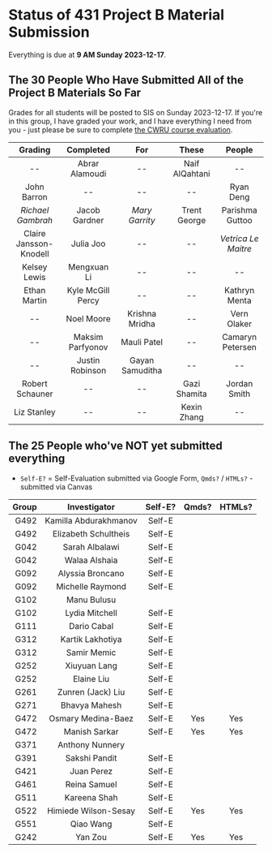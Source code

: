 # Status of 431 Project B Material Submission

Everything is due at **9 AM Sunday 2023-12-17**. 

## The 30 People Who Have Submitted All of the Project B Materials So Far

Grades for all students will be posted to SIS on Sunday 2023-12-17. If you're in this group, I have graded your work, and I have everything I need from you - just please be sure to complete [the CWRU course evaluation](https://webapps.case.edu/courseevals/).

Grading | Completed | For | These | People 
:-------------------: | :-------------------: | :-------------------: | :-------------------: | :-------------------:
-- | Abrar Alamoudi | -- | Naif AlQahtani | -- 
John Barron | -- | -- | -- | Ryan Deng
*Richael Gambrah* | Jacob Gardner | *Mary Garrity* | Trent George | Parishma Guttoo
Claire Jansson-Knodell | Julia Joo | -- | -- | *Vetrica Le Maitre*
Kelsey Lewis | Mengxuan Li | -- | -- | --
Ethan Martin | Kyle McGill Percy | -- | -- | Kathryn Menta
-- | Noel Moore | Krishna Mridha | -- | Vern Olaker
-- | Maksim Parfyonov | Mauli Patel | -- | Camaryn Petersen
-- | Justin Robinson | Gayan Samuditha | -- | --
Robert Schauner | -- | -- | Gazi Shamita | Jordan Smith
Liz Stanley | -- | -- | Kexin Zhang | --

## The 25 People who've NOT yet submitted everything

- `Self-E?` = Self-Evaluation submitted via Google Form, `Qmds?` / `HTMLs?` - submitted via Canvas

Group | Investigator | Self-E? | Qmds? | HTMLs?
----: | :----------------: | :---: | :---: | :---: 
G492 | Kamilla Abdurakhmanov | Self-E |
G492 | Elizabeth Schultheis | Self-E |
G042 | Sarah Albalawi | Self-E |
G042 | Walaa Alshaia | Self-E |
G092 | Alyssia Broncano | Self-E |
G092 | Michelle Raymond | Self-E |
G102 | Manu Bulusu |
G102 | Lydia Mitchell | Self-E |
G111 | Dario Cabal | Self-E |
G312 | Kartik Lakhotiya | Self-E |
G312 | Samir Memic | Self-E |
G252 | Xiuyuan Lang | Self-E |
G252 | Elaine Liu | Self-E |
G261 | Zunren (Jack) Liu | Self-E |
G271 | Bhavya Mahesh | Self-E |
G472 | Osmary Medina-Baez | Self-E | Yes | Yes
G472 | Manish Sarkar | Self-E | Yes | Yes
G371 | Anthony Nunnery |
G391 | Sakshi Pandit | Self-E |
G421 | Juan Perez | Self-E |
G461 | Reina Samuel | Self-E |
G511 | Kareena Shah | Self-E |
G522 | Himiede Wilson-Sesay | Self-E | Yes | Yes
G551 | Qiao Wang | Self-E |
G242 | Yan Zou | Self-E | Yes | Yes

